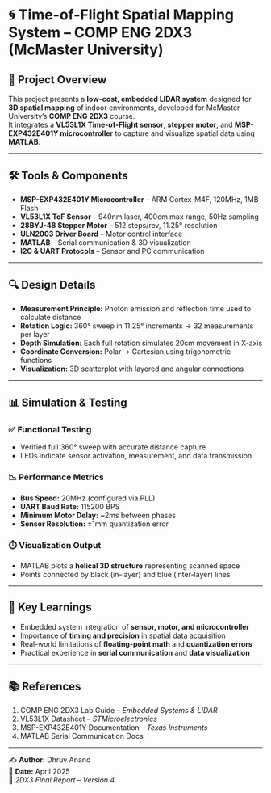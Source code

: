 # 🌀 Time-of-Flight Spatial Mapping System – COMP ENG 2DX3 (McMaster University)

## 📖 Project Overview  
This project presents a **low-cost, embedded LIDAR system** designed for **3D spatial mapping** of indoor environments, developed for McMaster University’s **COMP ENG 2DX3** course.  
It integrates a **VL53L1X Time-of-Flight sensor**, **stepper motor**, and **MSP-EXP432E401Y microcontroller** to capture and visualize spatial data using **MATLAB**.

---

## 🛠️ Tools & Components  
- **MSP-EXP432E401Y Microcontroller** – ARM Cortex-M4F, 120MHz, 1MB Flash  
- **VL53L1X ToF Sensor** – 940nm laser, 400cm max range, 50Hz sampling  
- **28BYJ-48 Stepper Motor** – 512 steps/rev, 11.25° resolution  
- **ULN2003 Driver Board** – Motor control interface  
- **MATLAB** – Serial communication & 3D visualization  
- **I2C & UART Protocols** – Sensor and PC communication  

---

## 🔍 Design Details  
- **Measurement Principle:** Photon emission and reflection time used to calculate distance  
- **Rotation Logic:** 360° sweep in 11.25° increments → 32 measurements per layer  
- **Depth Simulation:** Each full rotation simulates 20cm movement in X-axis  
- **Coordinate Conversion:** Polar → Cartesian using trigonometric functions  
- **Visualization:** 3D scatterplot with layered and angular connections  

---

## 📊 Simulation & Testing  
### ✅ Functional Testing  
- Verified full 360° sweep with accurate distance capture  
- LEDs indicate sensor activation, measurement, and data transmission  

### 📉 Performance Metrics  
- **Bus Speed:** 20MHz (configured via PLL)  
- **UART Baud Rate:** 115200 BPS  
- **Minimum Motor Delay:** ~2ms between phases  
- **Sensor Resolution:** ±1mm quantization error  

### ⏱️ Visualization Output  
- MATLAB plots a **helical 3D structure** representing scanned space  
- Points connected by black (in-layer) and blue (inter-layer) lines  

---

## 🚀 Key Learnings  
- Embedded system integration of **sensor, motor, and microcontroller**  
- Importance of **timing and precision** in spatial data acquisition  
- Real-world limitations of **floating-point math** and **quantization errors**  
- Practical experience in **serial communication** and **data visualization**  

---

## 📚 References  
1. COMP ENG 2DX3 Lab Guide – *Embedded Systems & LIDAR*  
2. VL53L1X Datasheet – *STMicroelectronics*  
3. MSP-EXP432E401Y Documentation – *Texas Instruments*  
4. MATLAB Serial Communication Docs  

---

✍️ **Author:** Dhruv Anand  
📅 **Date:** April 2025  
📄 *2DX3 Final Report – Version 4*
